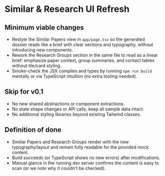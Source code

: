 # Similar & Research UI Refresh

## Minimum viable changes
- Restyle the Similar Papers view in `app/page.tsx` so the generated dossier reads like a brief with clear sections and typography, without introducing new components.
- Rework the Research Groups section in the same file to read as a linear brief: emphasize paper context, group summaries, and contact tables without tile/card styling.
- Smoke-check the JSX compiles and types by running `npm run build` mentally or via TypeScript intuition (no extra tooling needed).

## Skip for v0.1
- No new shared abstractions or component extractions.
- No state shape changes or API calls; keep all sample data intact.
- No additional styling libraries beyond existing Tailwind classes.

## Definition of done
- Similar Papers and Research Groups render with the new typography/layout and remain fully readable for the provided mock content.
- Build succeeds (or TypeScript shows no new errors) after modifications.
- Manual glance in the running dev server confirms the content is easy to scan (or we note why it couldn't be checked).
